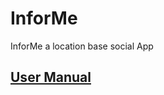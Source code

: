 # InforMe
InforMe a location base social App

## [User Manual](https://github.com/MuhammadBilalYar/InforMe-Social-App/wiki/User-Manual)
